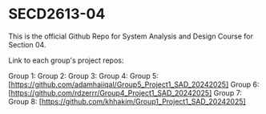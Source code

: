 # SECD2613-04

This is the official Github Repo for System Analysis and Design Course for Section 04.

Link to each group's project repos:

Group 1:
Group 2:
Group 3:
Group 4: 
Group 5: [https://github.com/adamhaiiqal/Group5_Project1_SAD_20242025]
Group 6: [https://github.com/rdzerrr/Group4_Project1_SAD_20242025]
Group 7:
Group 8: [https://github.com/khhakim/Group1_Project1_SAD_20242025]
